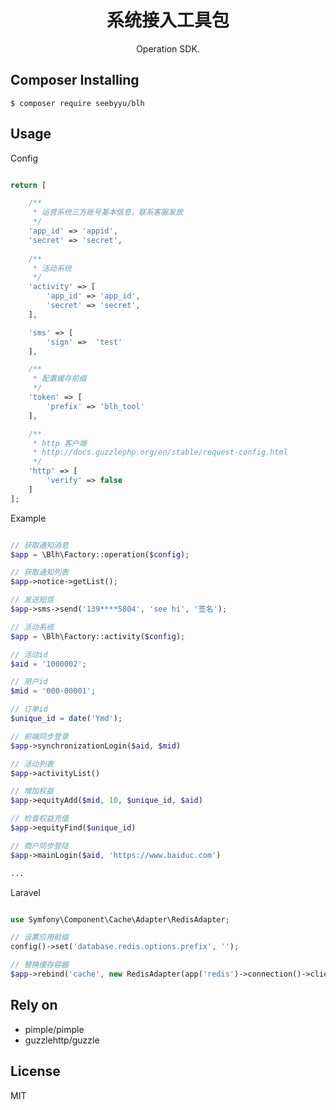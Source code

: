 <h1 align="center"> 系统接入工具包 </h1>

<p align="center"> Operation SDK.</p>


## Composer Installing

```shell
$ composer require seebyyu/blh
```

## Usage
Config
```php

return [

    /**
     * 运营系统三方账号基本信息，联系客服发放
     */
    'app_id' => 'appid',
    'secret' => 'secret',
    
    /**
     * 活动系统
     */
    'activity' => [
        'app_id' => 'app_id',
        'secret' => 'secret',
    ],

    'sms' => [
        'sign' =>  'test'
    ],

    /**
     * 配置缓存前缀
     */
    'token' => [
        'prefix' => 'blh_tool'
    ],

    /**
     * http 客户端
     * http://docs.guzzlephp.org/en/stable/request-config.html
     */
    'http' => [
        'verify' => false
    ]
];

```

Example
```php

// 获取通知消息
$app = \Blh\Factory::operation($config);

// 获取通知列表
$app->notice->getList();

// 发送短信
$app->sms->send('139****5804', 'see hi', '签名');

// 活动系统
$app = \Blh\Factory::activity($config);

// 活动id
$aid = '1000002';

// 用户id
$mid = '000-00001';

// 订单id
$unique_id = date('Ymd');

// 前端同步登录
$app->synchronizationLogin($aid, $mid)

// 活动列表
$app->activityList()

// 增加权益
$app->equityAdd($mid, 10, $unique_id, $aid)

// 检查权益充值
$app->equityFind($unique_id)

// 商户同步登陆
$app->mainLogin($aid, 'https://www.baiduc.com')

...
```

Laravel
```php

use Symfony\Component\Cache\Adapter\RedisAdapter;

// 设置应用前缀
config()->set('database.redis.options.prefix', '');

// 替换缓存容器
$app->rebind('cache', new RedisAdapter(app('redis')->connection()->client()));

```

## Rely on
- pimple/pimple
- guzzlehttp/guzzle

## License

MIT
